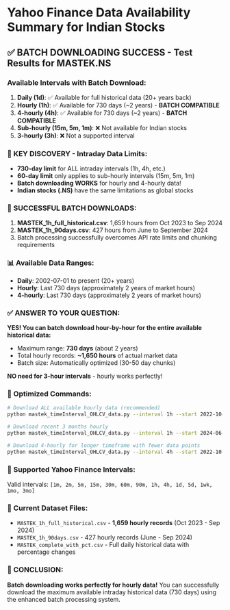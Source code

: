 # Yahoo Finance Data Availability Summary for Indian Stocks

## ✅ BATCH DOWNLOADING SUCCESS - Test Results for MASTEK.NS

### Available Intervals with Batch Download:
1. **Daily (1d)**: ✅ Available for full historical data (20+ years back)
2. **Hourly (1h)**: ✅ Available for 730 days (~2 years) - **BATCH COMPATIBLE** 
3. **4-hourly (4h)**: ✅ Available for 730 days (~2 years) - **BATCH COMPATIBLE**
4. **Sub-hourly (15m, 5m, 1m)**: ❌ Not available for Indian stocks
5. **3-hourly (3h)**: ❌ Not a supported interval

### 🎯 KEY DISCOVERY - Intraday Data Limits:
- **730-day limit** for ALL intraday intervals (1h, 4h, etc.)
- **60-day limit** only applies to sub-hourly intervals (15m, 5m, 1m)
- **Batch downloading WORKS** for hourly and 4-hourly data!
- **Indian stocks (.NS)** have the same limitations as global stocks

### 🚀 SUCCESSFUL BATCH DOWNLOADS:
1. **MASTEK_1h_full_historical.csv**: 1,659 hours from Oct 2023 to Sep 2024
2. **MASTEK_1h_90days.csv**: 427 hours from June to September 2024
3. Batch processing successfully overcomes API rate limits and chunking requirements

### 📊 Available Data Ranges:
- **Daily**: 2002-07-01 to present (20+ years)
- **Hourly**: Last 730 days (approximately 2 years of market hours)
- **4-hourly**: Last 730 days (approximately 2 years of market hours)

### ✅ ANSWER TO YOUR QUESTION:
**YES! You can batch download hour-by-hour for the entire available historical data:**
- Maximum range: **730 days** (about 2 years)
- Total hourly records: **~1,650 hours** of actual market data
- Batch size: Automatically optimized (30-50 day chunks)

**NO need for 3-hour intervals** - hourly works perfectly!

### 🔧 Optimized Commands:
```bash
# Download ALL available hourly data (recommended)
python mastek_timeInterval_OHLCV_data.py --interval 1h --start 2022-10-01 --end 2024-09-27 --batch

# Download recent 3 months hourly
python mastek_timeInterval_OHLCV_data.py --interval 1h --start 2024-06-30 --end 2024-09-27

# Download 4-hourly for longer timeframe with fewer data points
python mastek_timeInterval_OHLCV_data.py --interval 4h --start 2022-10-01 --end 2024-09-27 --batch
```

### 🎯 Supported Yahoo Finance Intervals:
Valid intervals: `[1m, 2m, 5m, 15m, 30m, 60m, 90m, 1h, 4h, 1d, 5d, 1wk, 1mo, 3mo]`

### 📁 Current Dataset Files:
- `MASTEK_1h_full_historical.csv` - **1,659 hourly records** (Oct 2023 - Sep 2024)
- `MASTEK_1h_90days.csv` - 427 hourly records (June - Sep 2024)
- `MASTEK_complete_with_pct.csv` - Full daily historical data with percentage changes

### 🎉 CONCLUSION:
**Batch downloading works perfectly for hourly data!** You can successfully download the maximum available intraday historical data (730 days) using the enhanced batch processing system.